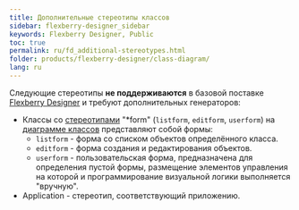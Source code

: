 ```yaml
---
title: Дополнительные стереотипы классов
sidebar: flexberry-designer_sidebar
keywords: Flexberry Designer, Public
toc: true
permalink: ru/fd_additional-stereotypes.html
folder: products/flexberry-designer/class-diagram/
lang: ru
---
```


Следующие стереотипы **не поддерживаются** в базовой поставке [Flexberry Designer](fd_landing_page.html) и требуют дополнительных генераторов:
* Классы со [стереотипами](fd_key-concepts.html) "*form" (`listform`, `editform`, `userform`) на [диаграмме классов](fd_class-diagram.html) представляют собой формы:
    * `listform` - форма со списком объектов определённого класса.
    * `editform` - форма создания и редактирования объектов.
    * `userform` - пользовательская форма, предназначена для определения пустой формы, размещение элементов управления на которой и программирование визуальной логики выполняется "вручную".
* Application - стереотип, соответствующий приложению.

